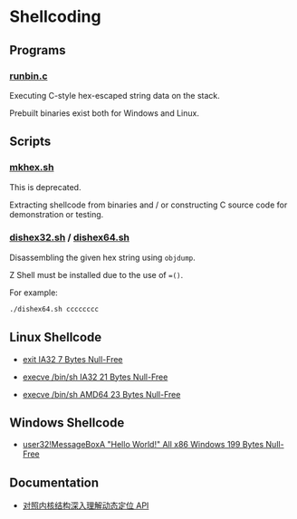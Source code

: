 # Shellcoding


## Programs


### [runbin.c](./utils/runbin.c)

Executing C-style hex-escaped string data on the stack.

Prebuilt binaries exist both for Windows and Linux.


## Scripts


### [mkhex.sh](./historic/mkhex.sh)

This is deprecated.

Extracting shellcode from binaries
and / or constructing C source code for demonstration or testing.


### [dishex32.sh](./sh/dishex32.sh) / [dishex64.sh](./sh/dishex64.sh)

Disassembling the given hex string using `objdump`.

Z Shell must be installed due to the use of `=()`.

For example:

```bash
./dishex64.sh cccccccc
```


## Linux Shellcode

- [exit IA32 7 Bytes Null-Free](./linux/exit/expert.s)

- [execve /bin/sh IA32 21 Bytes Null-Free](./linux/sh/push.s)

- [execve /bin/sh AMD64 23 Bytes Null-Free](./linux/sh/push64.s)


## Windows Shellcode

- [user32!MessageBoxA "Hello World!" All x86 Windows 199 Bytes Null-Free](./windows/messagebox/messagebox32.asm)


## Documentation

- [对照内核结构深入理解动态定位 API](./doc/api-res-zh_CN.md)
